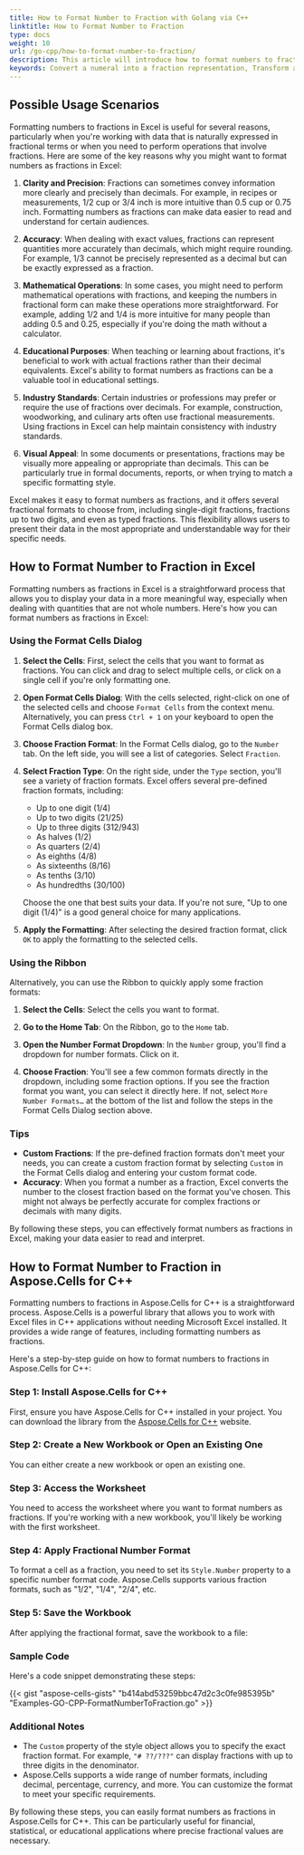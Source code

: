 ```yaml
---
title: How to Format Number to Fraction with Golang via C++
linktitle: How to Format Number to Fraction
type: docs
weight: 10
url: /go-cpp/how-to-format-number-to-fraction/
description: This article will introduce how to format numbers to fractions using Aspose.Cells for C++ API.
keywords: Convert a numeral into a fraction representation, Transform a digit into its fractional equivalent, Change a number into its corresponding fraction form, Format a numeric value into a fraction, Express a number as a fraction, Format Number to Fraction
---
```


## **Possible Usage Scenarios**
Formatting numbers to fractions in Excel is useful for several reasons, particularly when you're working with data that is naturally expressed in fractional terms or when you need to perform operations that involve fractions. Here are some of the key reasons why you might want to format numbers as fractions in Excel:

1. **Clarity and Precision**: Fractions can sometimes convey information more clearly and precisely than decimals. For example, in recipes or measurements, 1/2 cup or 3/4 inch is more intuitive than 0.5 cup or 0.75 inch. Formatting numbers as fractions can make data easier to read and understand for certain audiences.

2. **Accuracy**: When dealing with exact values, fractions can represent quantities more accurately than decimals, which might require rounding. For example, 1/3 cannot be precisely represented as a decimal but can be exactly expressed as a fraction.

3. **Mathematical Operations**: In some cases, you might need to perform mathematical operations with fractions, and keeping the numbers in fractional form can make these operations more straightforward. For example, adding 1/2 and 1/4 is more intuitive for many people than adding 0.5 and 0.25, especially if you're doing the math without a calculator.

4. **Educational Purposes**: When teaching or learning about fractions, it's beneficial to work with actual fractions rather than their decimal equivalents. Excel's ability to format numbers as fractions can be a valuable tool in educational settings.

5. **Industry Standards**: Certain industries or professions may prefer or require the use of fractions over decimals. For example, construction, woodworking, and culinary arts often use fractional measurements. Using fractions in Excel can help maintain consistency with industry standards.

6. **Visual Appeal**: In some documents or presentations, fractions may be visually more appealing or appropriate than decimals. This can be particularly true in formal documents, reports, or when trying to match a specific formatting style.

Excel makes it easy to format numbers as fractions, and it offers several fractional formats to choose from, including single-digit fractions, fractions up to two digits, and even as typed fractions. This flexibility allows users to present their data in the most appropriate and understandable way for their specific needs.

## **How to Format Number to Fraction in Excel**
Formatting numbers as fractions in Excel is a straightforward process that allows you to display your data in a more meaningful way, especially when dealing with quantities that are not whole numbers. Here's how you can format numbers as fractions in Excel:

### Using the Format Cells Dialog

1. **Select the Cells**: First, select the cells that you want to format as fractions. You can click and drag to select multiple cells, or click on a single cell if you're only formatting one.

2. **Open Format Cells Dialog**: With the cells selected, right-click on one of the selected cells and choose `Format Cells` from the context menu. Alternatively, you can press `Ctrl + 1` on your keyboard to open the Format Cells dialog box.

3. **Choose Fraction Format**: In the Format Cells dialog, go to the `Number` tab. On the left side, you will see a list of categories. Select `Fraction`.

4. **Select Fraction Type**: On the right side, under the `Type` section, you'll see a variety of fraction formats. Excel offers several pre-defined fraction formats, including:
   - Up to one digit (1/4)
   - Up to two digits (21/25)
   - Up to three digits (312/943)
   - As halves (1/2)
   - As quarters (2/4)
   - As eighths (4/8)
   - As sixteenths (8/16)
   - As tenths (3/10)
   - As hundredths (30/100)

   Choose the one that best suits your data. If you're not sure, "Up to one digit (1/4)" is a good general choice for many applications.

5. **Apply the Formatting**: After selecting the desired fraction format, click `OK` to apply the formatting to the selected cells.

### Using the Ribbon

Alternatively, you can use the Ribbon to quickly apply some fraction formats:

1. **Select the Cells**: Select the cells you want to format.

2. **Go to the Home Tab**: On the Ribbon, go to the `Home` tab.

3. **Open the Number Format Dropdown**: In the `Number` group, you'll find a dropdown for number formats. Click on it.

4. **Choose Fraction**: You'll see a few common formats directly in the dropdown, including some fraction options. If you see the fraction format you want, you can select it directly here. If not, select `More Number Formats…` at the bottom of the list and follow the steps in the Format Cells Dialog section above.

### Tips

- **Custom Fractions**: If the pre-defined fraction formats don't meet your needs, you can create a custom fraction format by selecting `Custom` in the Format Cells dialog and entering your custom format code.
- **Accuracy**: When you format a number as a fraction, Excel converts the number to the closest fraction based on the format you've chosen. This might not always be perfectly accurate for complex fractions or decimals with many digits.

By following these steps, you can effectively format numbers as fractions in Excel, making your data easier to read and interpret.

## **How to Format Number to Fraction in Aspose.Cells for C++**
Formatting numbers to fractions in Aspose.Cells for C++ is a straightforward process. Aspose.Cells is a powerful library that allows you to work with Excel files in C++ applications without needing Microsoft Excel installed. It provides a wide range of features, including formatting numbers as fractions.

Here's a step-by-step guide on how to format numbers to fractions in Aspose.Cells for C++:

### Step 1: Install Aspose.Cells for C++

First, ensure you have Aspose.Cells for C++ installed in your project. You can download the library from the [Aspose.Cells for C++](https://products.aspose.com/cells/go-cpp/) website.

### Step 2: Create a New Workbook or Open an Existing One

You can either create a new workbook or open an existing one.

### Step 3: Access the Worksheet

You need to access the worksheet where you want to format numbers as fractions. If you're working with a new workbook, you'll likely be working with the first worksheet.

### Step 4: Apply Fractional Number Format

To format a cell as a fraction, you need to set its `Style.Number` property to a specific number format code. Aspose.Cells supports various fraction formats, such as "1/2", "1/4", "2/4", etc.

### Step 5: Save the Workbook

After applying the fractional format, save the workbook to a file:

### Sample Code

Here's a code snippet demonstrating these steps:

{{< gist "aspose-cells-gists" "b414abd53259bbc47d2c3c0fe985395b" "Examples-GO-CPP-FormatNumberToFraction.go" >}}
### Additional Notes

- The `Custom` property of the style object allows you to specify the exact fraction format. For example, `"# ??/???"` can display fractions with up to three digits in the denominator.
- Aspose.Cells supports a wide range of number formats, including decimal, percentage, currency, and more. You can customize the format to meet your specific requirements.

By following these steps, you can easily format numbers as fractions in Aspose.Cells for C++. This can be particularly useful for financial, statistical, or educational applications where precise fractional values are necessary.